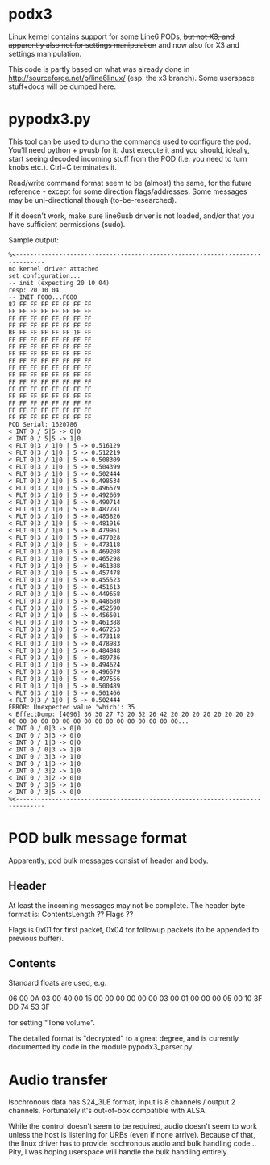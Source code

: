 podx3
=====

Linux kernel contains support for some Line6 PODs, ~~but not X3, and
apparently also not for settings manipulation~~ and now also for X3 and
settings manipulation.

This code is partly based on what was already done in
http://sourceforge.net/p/line6linux/ (esp. the x3 branch). Some userspace
stuff+docs will be dumped here.



pypodx3.py
==========

This tool can be used to dump the commands used to configure the pod.
You'll need python + pyusb for it. Just execute it and you should, ideally,
start seeing decoded incoming stuff from the POD  (i.e. you need to turn knobs
etc.). Ctrl+C terminates it.

Read/write command format seem to be (almost) the same, for the future
reference - except for some direction flags/addresses. Some messages may be
uni-directional though (to-be-researched).

If it doesn't work, make sure line6usb driver is not loaded, and/or that you
have sufficient permissions (sudo).


Sample output:

```
%<------------------------------------------------------------------------------
no kernel driver attached
set configuration...
-- init (expecting 20 10 04)
resp: 20 10 04
-- INIT F000...F080
87 FF FF FF FF FF FF FF
FF FF FF FF FF FF FF FF
FF FF FF FF FF FF FF FF
FF FF FF FF FF FF FF FF
BF FF FF FF FF FF 1F FF
FF FF FF FF FF FF FF FF
FF FF FF FF FF FF FF FF
FF FF FF FF FF FF FF FF
FF FF FF FF FF FF FF FF
FF FF FF FF FF FF FF FF
FF FF FF FF FF FF FF FF
FF FF FF FF FF FF FF FF
FF FF FF FF FF FF FF FF
FF FF FF FF FF FF FF FF
FF FF FF FF FF FF FF FF
FF FF FF FF FF FF FF FF
FF FF FF FF FF FF FF FF
POD Serial: 1620786
< INT 0 / 5|5 -> 0|0
< INT 0 / 5|5 -> 1|0
< FLT 0|3 / 1|0 | 5 -> 0.516129 
< FLT 0|3 / 1|0 | 5 -> 0.512219 
< FLT 0|3 / 1|0 | 5 -> 0.508309 
< FLT 0|3 / 1|0 | 5 -> 0.504399 
< FLT 0|3 / 1|0 | 5 -> 0.502444 
< FLT 0|3 / 1|0 | 5 -> 0.498534 
< FLT 0|3 / 1|0 | 5 -> 0.496579 
< FLT 0|3 / 1|0 | 5 -> 0.492669 
< FLT 0|3 / 1|0 | 5 -> 0.490714 
< FLT 0|3 / 1|0 | 5 -> 0.487781 
< FLT 0|3 / 1|0 | 5 -> 0.485826 
< FLT 0|3 / 1|0 | 5 -> 0.481916 
< FLT 0|3 / 1|0 | 5 -> 0.479961 
< FLT 0|3 / 1|0 | 5 -> 0.477028 
< FLT 0|3 / 1|0 | 5 -> 0.473118 
< FLT 0|3 / 1|0 | 5 -> 0.469208 
< FLT 0|3 / 1|0 | 5 -> 0.465298 
< FLT 0|3 / 1|0 | 5 -> 0.461388 
< FLT 0|3 / 1|0 | 5 -> 0.457478 
< FLT 0|3 / 1|0 | 5 -> 0.455523 
< FLT 0|3 / 1|0 | 5 -> 0.451613 
< FLT 0|3 / 1|0 | 5 -> 0.449658 
< FLT 0|3 / 1|0 | 5 -> 0.448680 
< FLT 0|3 / 1|0 | 5 -> 0.452590 
< FLT 0|3 / 1|0 | 5 -> 0.456501 
< FLT 0|3 / 1|0 | 5 -> 0.461388 
< FLT 0|3 / 1|0 | 5 -> 0.467253 
< FLT 0|3 / 1|0 | 5 -> 0.473118 
< FLT 0|3 / 1|0 | 5 -> 0.478983 
< FLT 0|3 / 1|0 | 5 -> 0.484848 
< FLT 0|3 / 1|0 | 5 -> 0.489736 
< FLT 0|3 / 1|0 | 5 -> 0.494624 
< FLT 0|3 / 1|0 | 5 -> 0.496579 
< FLT 0|3 / 1|0 | 5 -> 0.497556 
< FLT 0|3 / 1|0 | 5 -> 0.500489 
< FLT 0|3 / 1|0 | 5 -> 0.501466 
< FLT 0|3 / 1|0 | 5 -> 0.502444 
ERROR: Unexpected value 'which': 35
< EffectDump: [4096] 36 30 27 73 20 52 26 42 20 20 20 20 20 20 20 20 00 00 00 00 00 00 00 00 00 00 00 00 00 00 00 00...
< INT 0 / 0|3 -> 0|0
< INT 0 / 3|3 -> 0|0
< INT 0 / 1|3 -> 0|0
< INT 0 / 0|3 -> 1|0
< INT 0 / 3|3 -> 1|0
< INT 0 / 1|3 -> 1|0
< INT 0 / 3|2 -> 1|0
< INT 0 / 3|2 -> 0|0
< INT 0 / 3|5 -> 1|0
< INT 0 / 3|5 -> 0|0
%<------------------------------------------------------------------------------
```


POD bulk message format
=======================

Apparently, pod bulk messages consist of header and body.


Header
------
At least the incoming messages may not be complete. The header byte-format is:
ContentsLength ?? Flags ??

Flags is 0x01 for first packet, 0x04 for followup packets (to be appended to
previous buffer).


Contents
--------
Standard floats are used, e.g.

06 00 0A 03 00 40 00 15 00 00 00 00 00 00 03 00 01 00 00 00 05 00 10 3F DD 74 53 3F

for setting "Tone volume".

The detailed format is "decrypted" to a great degree, and is currently
documented by code in the module pypodx3_parser.py.


Audio transfer
==============

Isochronous data has S24_3LE format, input is 8 channels / output 2 channels.
Fortunately it's out-of-box compatible with ALSA.

While the control doesn't seem to be required, audio doesn't seem to work unless
the host is listening for URBs (even if none arrive). Because of that, the linux
driver has to provide isochronous audio and bulk handling code... Pity, I was
hoping userspace will handle the bulk handling entirely.
